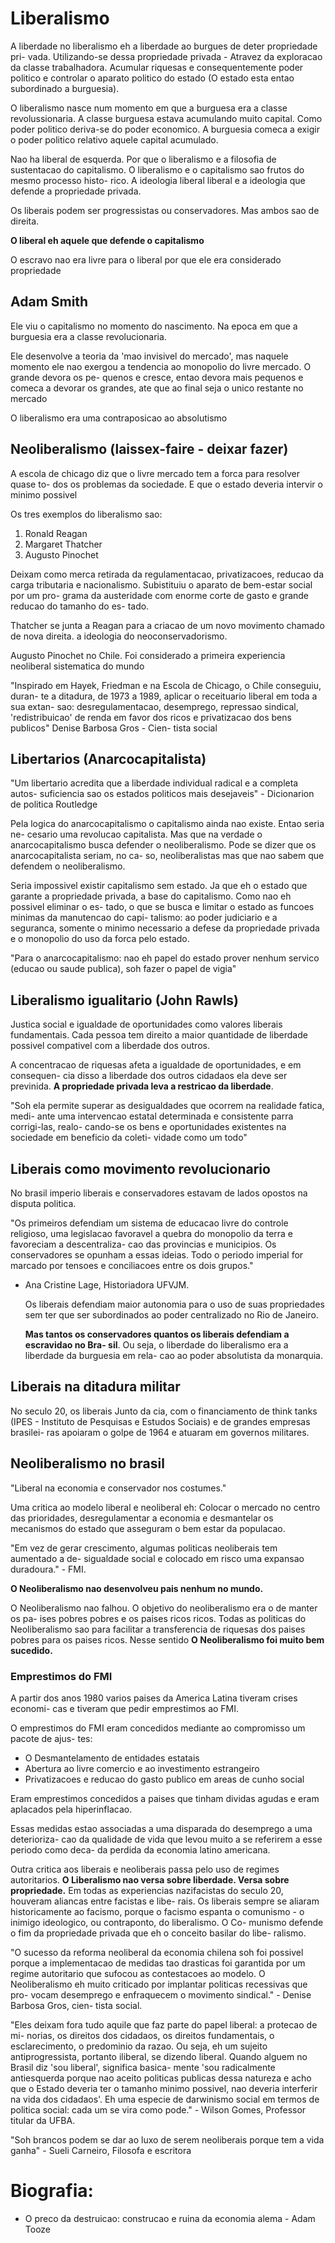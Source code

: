 # Liberalismo

  A liberdade no liberalismo eh a liberdade ao burgues de deter propriedade pri-
vada. Utilizando-se dessa propriedade privada - Atravez da exploracao da classe
trabalhadora. Acumular riquesas e consequentemente poder politico e controlar o
aparato politico do estado (O estado esta entao subordinado a burguesia).

  O liberalismo nasce num momento em que a burguesa era a classe revolussionaria.
A classe burguesa estava acumulando muito capital. Como poder politico deriva-se
do poder economico. A burguesia comeca a exigir o poder politico relativo aquele
capital acumulado.

  Nao ha liberal de esquerda. Por que o liberalismo e a filosofia de sustentacao
do capitalismo. O liberalismo e o capitalismo sao frutos do mesmo processo histo-
rico. A ideologia liberal liberal e a ideologia que defende a propriedade privada.

  Os liberais podem ser progressistas ou conservadores. Mas ambos sao de direita.

  **O liberal eh aquele que defende o capitalismo**

  O escravo nao era livre para o liberal por que ele era considerado propriedade

## Adam Smith

  Ele viu o capitalismo no momento do nascimento. Na epoca em que a burguesia era
a classe revolucionaria.

  Ele desenvolve a teoria da 'mao invisivel do mercado', mas naquele momento ele
nao exergou a tendencia ao monopolio do livre mercado. O grande devora os pe-
quenos e cresce, entao devora mais pequenos e comeca a devorar os grandes, ate
que ao final seja o unico restante no mercado

  O liberalismo era uma contraposicao ao absolutismo

## Neoliberalismo (laissex-faire - deixar fazer)

  A escola de chicago diz que o livre mercado tem a forca para resolver quase to-
dos os problemas da sociedade. E que o estado deveria intervir o minimo possivel

  Os tres exemplos do liberalismo sao:
  1. Ronald Reagan
  2. Margaret Thatcher
  3. Augusto Pinochet

  Deixam como merca retirada da regulamentacao, privatizacoes, reducao da carga
tributaria e nacionalismo. Subistituiu o aparato de bem-estar social por um pro-
grama da austeridade com enorme corte de gasto e grande reducao do tamanho do es-
tado.

  Thatcher se junta a Reagan para a criacao de um novo movimento chamado de nova
direita. a ideologia do neoconservadorismo.

  Augusto Pinochet no Chile. Foi considerado a primeira experiencia neoliberal
sistematica do mundo

  "Inspirado em Hayek, Friedman e na Escola de Chicago, o Chile conseguiu, duran-
te a ditadura, de 1973 a 1989, aplicar o receituario liberal em toda a sua extan-
sao: desregulamentacao, desemprego, repressao sindical, 'redistribuicao' de renda
em favor dos ricos e privatizacao dos bens publicos" Denise Barbosa Gros - Cien-
tista social

## Libertarios (Anarcocapitalista)

  "Um libertario acredita que a liberdade individual radical e a completa autos-
suficiencia sao os estados politicos mais desejaveis" - Dicionarion de politica
Routledge

  Pela logica do anarcocapitalismo o capitalismo ainda nao existe. Entao seria ne-
cesario uma revolucao capitalista. Mas que na verdade o anarcocapitalismo busca
defender o neoliberalismo. Pode se dizer que os anarcocapitalista seriam, no ca-
so, neoliberalistas mas que nao sabem que defendem o neoliberalismo.

  Seria impossivel existir capitalismo sem estado. Ja que eh o estado que garante
a propriedade privada, a base do capitalismo. Como nao eh possivel eliminar o es-
tado, o que se busca e limitar o estado as funcoes minimas da manutencao do capi-
talismo: ao poder judiciario e a seguranca, somente o minimo necessario a defese
da propriedade privada e o monopolio do uso da forca pelo estado.

"Para o anarcocapitalismo: nao eh papel do estado prover nenhum servico (educao
ou saude publica), soh fazer o papel de vigia"

## Liberalismo igualitario (John Rawls)

  Justica social e igualdade de oportunidades como valores liberais fundamentais.
Cada pessoa tem direito a maior quantidade de liberdade possivel compativel com
a liberdade dos outros.

  A concentracao de riquesas afeta a igualdade de oportunidades, e em consequen-
cia disso a liberdade dos outros cidadaos ela deve ser previnida. **A propriedade
privada leva a restricao da liberdade**.

  "Soh ela permite superar as desigualdades que ocorrem na realidade fatica, medi-
ante uma intervencao estatal determinada e consistente parra corrigi-las, realo-
cando-se os bens e oportunidades existentes na sociedade em beneficio da coleti-
vidade como um todo"

## Liberais como movimento revolucionario

  No brasil imperio liberais e conservadores estavam de lados opostos na disputa
politica.

  "Os primeiros defendiam um sistema de educacao livre do controle religioso, uma
legislacao favoravel a quebra do monopolio da terra e favoreciam a descentraliza-
cao das provincias e municipios. Os conservadores se opunham a essas ideias. Todo
o periodo imperial for marcado por tensoes e conciliacoes entre os dois grupos."
- Ana Cristine Lage, Historiadora UFVJM.

  Os liberais defendiam maior autonomia para o uso de suas propriedades sem ter
que ser subordinados ao poder centralizado no Rio de Janeiro.

  **Mas tantos os conservadores quantos os liberais defendiam a escravidao no Bra-
sil**. Ou seja, o liberdade do liberalismo era a liberdade da burguesia em rela-
cao ao poder absolutista da monarquia.

## Liberais na ditadura militar

  No seculo 20, os liberais Junto da cia, com o financiamento de think tanks
(IPES - Instituto de Pesquisas e Estudos Sociais) e de grandes empresas brasilei-
ras apoiaram o golpe de 1964 e atuaram em governos militares.

## Neoliberalismo no brasil

  "Liberal na economia e conservador nos costumes."

  Uma critica ao modelo liberal e neoliberal eh: Colocar o mercado no centro das
prioridades, desregulamentar a economia e desmantelar os mecanismos do estado que
asseguram o bem estar da populacao.

  "Em vez de gerar crescimento, algumas politicas neoliberais tem aumentado a de-
sigualdade social e colocado em risco uma expansao duradoura." - FMI.

  **O Neoliberalismo nao desenvolveu pais nenhum no mundo.**

  O Neoliberalismo nao falhou. O objetivo do neoliberalismo era o de manter os pa-
ises pobres pobres e os paises ricos ricos. Todas as politicas do Neoliberalismo
sao para facilitar a transferencia de riquesas dos paises pobres para os paises
ricos. Nesse sentido **O Neoliberalismo foi muito bem sucedido.**

### Emprestimos do FMI

  A partir dos anos 1980 varios paises da America Latina tiveram crises economi-
cas e tiveram que pedir emprestimos ao FMI.

  O emprestimos do FMI eram concedidos mediante ao compromisso um pacote de ajus-
tes:

 - O Desmantelamento de entidades estatais
 - Abertura ao livre comercio e ao investimento estrangeiro
 - Privatizacoes e reducao do gasto publico em areas de cunho social

  Eram emprestimos concedidos a paises que tinham dividas agudas e eram aplacados
pela hiperinflacao.

  Essas medidas estao associadas a uma disparada do desemprego a uma deterioriza-
cao da qualidade de vida que levou muito a se referirem a esse periodo como deca-
da perdida da economia latino americana.

  Outra critica aos liberais e neoliberais passa pelo uso de regimes autoritarios.
**O Liberalismo nao versa sobre liberdade. Versa sobre propriedade.** Em todas as
experiencias nazifacistas do seculo 20, houveram aliancas entre facistas e libe-
rais. Os liberais sempre se aliaram historicamente ao facismo, porque o facismo
espanta o comunismo - o inimigo ideologico, ou contraponto, do liberalismo. O Co-
munismo defende o fim da propriedade privada que eh o conceito basilar do libe-
ralismo.

  "O sucesso da reforma neoliberal da economia chilena soh foi possivel porque a
implementacao de medidas tao drasticas foi garantida por um regime autoritario que
sufocou as contestacoes ao modelo.
  O Neoliberalismo eh muito criticado por implantar politicas recessivas que pro-
vocam desemprego e enfraquecem o movimento sindical." - Denise Barbosa Gros, cien-
tista social.

  "Eles deixam fora tudo aquile que faz parte do papel liberal: a protecao de mi-
norias, os direitos dos cidadaos, os direitos fundamentais, o esclarecimento, o
predominio da razao. Ou seja, eh um sujeito antiprogressista, portanto iliberal,
se dizendo liberal. Quando alguem no Brasil diz 'sou liberal', significa basica-
mente 'sou radicalmente antiesquerda porque nao aceito politicas publicas dessa
natureza e acho que o Estado deveria ter o tamanho minimo possivel, nao deveria
interferir na vida dos cidadaos'. Eh uma especie de darwinismo social em termos
de politica social: cada um se vira como pode." - Wilson Gomes, Professor titular
da UFBA.

  "Soh brancos podem se dar ao luxo de serem neoliberais porque tem a vida ganha" -
Sueli Carneiro, Filosofa e escritora

# Biografia:

 - O preco da destruicao: construcao e ruina da economia alema - Adam Tooze

